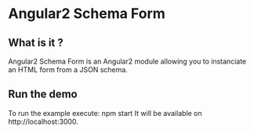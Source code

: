 # Angular2 Schema Form

## What is it ?
Angular2 Schema Form is an Angular2 module allowing you to instanciate an HTML form from a JSON schema.

## Run the demo
To run the example execute:
	npm start
It will be available on http://localhost:3000.


